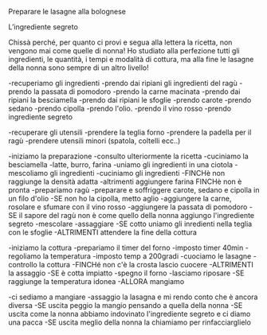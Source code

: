 Preparare le lasagne alla bolognese

L’ingrediente segreto

Chissà perché, per quanto ci provi e segua alla lettera la ricetta, non vengono mai come quelle di nonna! Ho studiato alla perfezione tutti gli ingredienti, le quantità, i tempi e modalità di cottura, ma alla fine le lasagne della nonna sono sempre di un altro livello!

-recuperiamo gli ingredienti
 -prendo dai ripiani gli ingredienti del ragù
  -prendo la passata di pomodoro
  -prendo la carne macinata
 -prendo dai ripiani la besciamella
 -prendo dai ripiani le sfoglie
 -prendo carote 
 -prendo sedano 
 -prendo cipolla 
 -prendo l'olio.
 -prendo il vino rosso
 -prendo ingrediente segreto

-recuperare gli utensili
 -prendere la teglia forno
 -prendere la padella per il ragù
 -prendere utensili minori (spatola, coltelli ecc..)
  
-iniziamo la preparazione
 -consulto ulteriormente la ricetta
 -cuciniamo la besciamella
  -latte, burro, farina
  -uniamo gli ingredienti in una ciotola
  -mescoliamo gli ingredienti
  -cuciniamo gli ingredienti
   -FINCHè non raggiunge la densità adatta
    -altrimenti aggiungere farina FINCHè non è pronta
 -prepariamo ragù
  -preparare e soffriggere carote, sedano e cipolla in un filo d'olio
   -SE non ho la cipolla, metto aglio
  -aggiungere la carne, rosolare e sfumare con il vino rosso
  -aggiungere la passata di pomodoro
   -SE il sapore del ragù non è come quello della nonna aggiungo l'ingrediente segreto
  -mescolare
  -assaggiare
   -SE cotto uniamo gli inredienti nella teglia con le sfoglie
   -ALTRIMENTI attendere la fine della cottura

-iniziamo la cottura
 -prepariamo il timer del forno
  -imposto timer 40min
 -regoliamo la temperatura
  -imposto temp a 200gradi
 -cuociamo le lasagne
  -controllo la cottura
   -FINCHé non c'è la crosta lascio cuocere
   -ALTRIMENTI la assaggio
   -SE è cotta impiatto
-spegno il forno
-lasciamo riposare
 -SE raggiunge la temperatura idonea
 -ALLORA mangiamo

 -ci sediamo a mangiare
  -assaggio la lasagna e mi rendo conto che è ancora diversa
   -SE uscita peggio la mangio pensando a quella della nonna
   -SE uscita come la nonna abbiamo indovinato l'ingrediente segreto e ci diamo una pacca
   -SE uscita meglio della nonna la chiamiamo per rinfacciarglielo